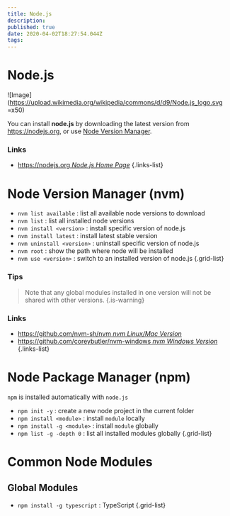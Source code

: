 ```yaml
---
title: Node.js
description: 
published: true
date: 2020-04-02T18:27:54.044Z
tags: 
---
```



# Node.js
![Image](https://upload.wikimedia.org/wikipedia/commons/d/d9/Node.js_logo.svg =x50)

You can install **node.js** by downloading the latest version from https://nodejs.org, or use [Node Version Manager](#node-version-manager).

### Links
- [https://nodejs.org *Node.js Home Page*](https://nodejs.org)
{.links-list}



# Node Version Manager (nvm)

- `nvm list available` : list all available node versions to download
- `nvm list` : list all installed node versions
- `nvm install <version>` : install specific version of node.js
- `nvm install latest` : install latest stable version
- `nvm uninstall <version>` : uninstall specific version of node.js
- `nvm root` : show the path where node will be installed
- `nvm use <version>` : switch to an installed version of node.js
{.grid-list}

### Tips
> Note that any global modules installed in one version will not be shared with other versions.
{.is-warning}

### Links
- [https://github.com/nvm-sh/nvm *nvm Linux/Mac Version*](https://github.com/nvm-sh/nvm)
- [https://github.com/coreybutler/nvm-windows *nvm Windows Version*](https://github.com/coreybutler/nvm-windows)
{.links-list}

# Node Package Manager (npm)

`npm` is installed automatically with `node.js`

- `npm init -y` : create a new node project in the current folder
- `npm install <module>` : install `module` locally
- `npm install -g <module>` : install `module` globally
- `npm list -g -depth 0` : list all installed modules globally
{.grid-list}

# Common Node Modules

## Global Modules

- `npm install -g typescript` : TypeScript
{.grid-list}

